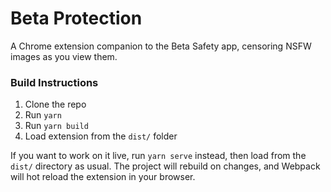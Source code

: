 # Beta Protection

A Chrome extension companion to the Beta Safety app, censoring NSFW images as you view them.

### Build Instructions

1. Clone the repo
2. Run `yarn`
3. Run `yarn build`
4. Load extension from the `dist/` folder

If you want to work on it live, run `yarn serve` instead, then load from the `dist/` directory as usual. The project will rebuild on changes, and Webpack will hot reload the extension in your browser.